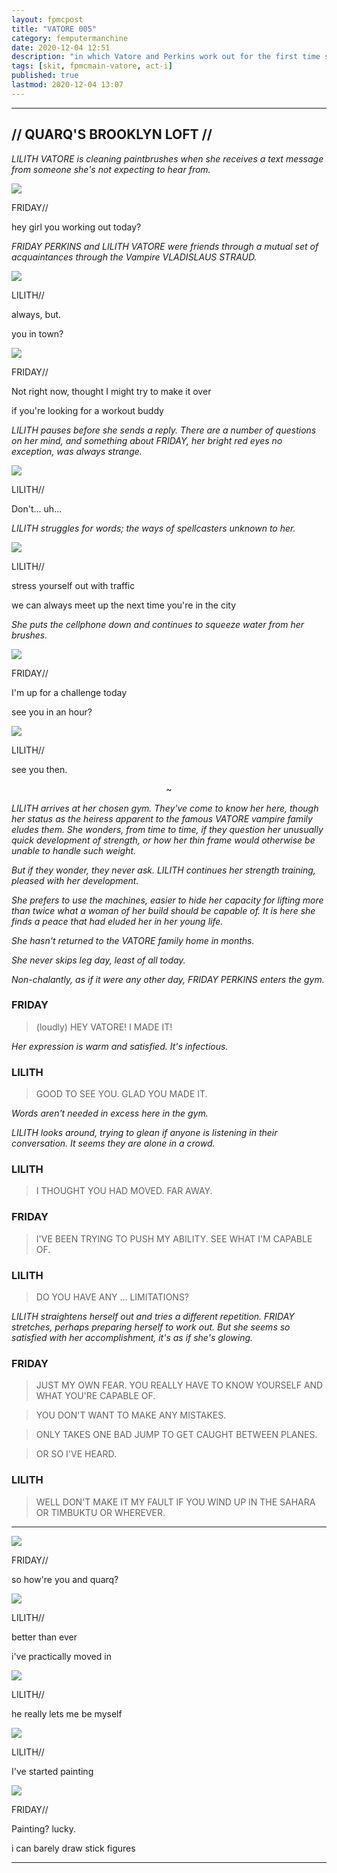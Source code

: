 ```yaml
---
layout: fpmcpost
title: "VATORE 005"
category: femputermanchine
date: 2020-12-04 12:51
description: "in which Vatore and Perkins work out for the first time since her move"
tags: [skit, fpmcmain-vatore, act-i]
published: true
lastmod: 2020-12-04 13:07
---
```

[//]: # ( 12/04/20  -added)

*****

## // QUARQ'S BROOKLYN LOFT // ##

<i>LILITH VATORE is cleaning paintbrushes when she receives a text message from someone she's not expecting to hear from.</i>

<div class="chat-box">
<img src="{{ site.url }}/assets/tb/friday-playful.jpg" class="chat-portrait" />
<p class="ppl-sez">FRIDAY//</p>
<p class="ppl-sez">hey girl you working out today?</p>
</div>

<i>FRIDAY PERKINS and LILITH VATORE were friends through a mutual set of acquaintances through the Vampire VLADISLAUS STRAUD.</I>

<div class="chat-box">
<img src="{{ site.url }}/assets/tb/lilith-fine.jpg" class="chat-portrait" />
<p class="ppl-sez">LILITH//</p>
<p class="ppl-sez">always, but.</p>
<p class="ppl-sez">you in town?</p>
</div>

<div class="chat-box">
<img src="{{ site.url }}/assets/tb/friday-playful.jpg" class="chat-portrait" />
<p class="ppl-sez">FRIDAY//</p>
<p class="ppl-sez">Not right now, thought I might try to make it over</p>
<p class="ppl-sez">if you're looking for a workout buddy</p>
</div>

<i>LILITH pauses before she sends a reply. There are a number of questions on her mind, and something about FRIDAY, her bright red eyes no exception, was always strange.</i>

<div class="chat-box">
<img src="{{ site.url }}/assets/tb/lilith-fine.jpg" class="chat-portrait" />
<p class="ppl-sez">LILITH//</p>
<p class="ppl-sez">Don't... uh... </p>
</div>

<i>LILITH struggles for words; the ways of spellcasters unknown to her.</i>

<div class="chat-box">
<img src="{{ site.url }}/assets/tb/lilith-fine.jpg" class="chat-portrait" />
<p class="ppl-sez">LILITH//</p>
<p class="ppl-sez">stress yourself out with traffic</p>
<p class="ppl-sez">we can always meet up the next time you're in the city</p>
</div>

<i>She puts the cellphone down and continues to squeeze water from her brushes.</i>

<div class="chat-box">
<img src="{{ site.url }}/assets/tb/friday-playful.jpg" class="chat-portrait" />
<p class="ppl-sez">FRIDAY//</p>
<p class="ppl-sez">I'm up for a challenge today</p>
<p class="ppl-sez">see you in an hour?</p>
</div>

<div class="chat-box">
<img src="{{ site.url }}/assets/tb/lilith-fine.jpg" class="chat-portrait" />
<p class="ppl-sez">LILITH//</p>
<p class="ppl-sez">see you then.</p>
</div>

<center>~</center>

<i>LILITH arrives at her chosen gym. They've come to know her here, though her status as the heiress apparent to the famous VATORE vampire family eludes them. She wonders, from time to time, if they question her unusually quick development of strength, or how her thin frame would otherwise be unable to handle such weight.</i>

<i>But if they wonder, they never ask. LILITH continues her strength training, pleased with her development.</i>

<i>She prefers to use the machines, easier to hide her capacity for lifting more than twice what a woman of her build should be capable of. It is here she finds a peace that had eluded her in her young life.</i>

<i>She hasn't returned to the VATORE family home in months.</i>

<i>She never skips leg day, least of all today.</i>

<i>Non-chalantly, as if it were any other day, FRIDAY PERKINS enters the gym.</i>

### FRIDAY ###

> (loudly) HEY VATORE! I MADE IT!

<I>Her expression is warm and satisfied. It's infectious.</i>

### LILITH ###

> GOOD TO SEE YOU. GLAD YOU MADE IT.

<I>Words aren't needed in excess here in the gym.</i>

<i>LILITH looks around, trying to glean if anyone is listening in their conversation. It seems they are alone in a crowd.</i>

### LILITH ###

> I THOUGHT YOU HAD MOVED. FAR AWAY.

### FRIDAY ###

> I'VE BEEN TRYING TO PUSH MY ABILITY. SEE WHAT I'M CAPABLE OF. 

### LILITH ###

> DO YOU HAVE ANY ... LIMITATIONS?

<I>LILITH straightens herself out and tries a different repetition. FRIDAY stretches, perhaps preparing herself to work out. But she seems so satisfied with her accomplishment, it's as if she's glowing.</i>

### FRIDAY ###

> JUST MY OWN FEAR. YOU REALLY HAVE TO KNOW YOURSELF AND WHAT YOU'RE CAPABLE OF. 

> YOU DON'T WANT TO MAKE ANY MISTAKES. 

> ONLY TAKES ONE BAD JUMP TO GET CAUGHT BETWEEN PLANES.

> OR SO I'VE HEARD.

### LILITH ###

> WELL DON'T MAKE IT MY FAULT IF YOU WIND UP IN THE SAHARA OR TIMBUKTU OR WHEREVER.

*****

<div class="chat-box">
<img src="{{ site.url }}/assets/tb/friday-playful.jpg" class="chat-portrait" />
<p class="ppl-sez">FRIDAY//</p>
<p class="ppl-sez">so how're you and quarq?</p>
</div>

<div class="chat-box">
<img src="{{ site.url }}/assets/tb/lilith-fine.jpg" class="chat-portrait" />
<p class="ppl-sez">LILITH//</p>
<p class="ppl-sez">better than ever</p>
<p class="ppl-sez">i've practically moved in</p>
</div>

<div class="chat-box">
<img src="{{ site.url }}/assets/tb/lilith-fine.jpg" class="chat-portrait" />
<p class="ppl-sez">LILITH//</p>
<p class="ppl-sez">he really lets me be myself</p>
</div>

<div class="chat-box">
<img src="{{ site.url }}/assets/tb/lilith-fine.jpg" class="chat-portrait" />
<p class="ppl-sez">LILITH//</p>
<p class="ppl-sez">I've started painting</p>
</div>

<div class="chat-box">
<img src="{{ site.url }}/assets/tb/friday-playful.jpg" class="chat-portrait" />
<p class="ppl-sez">FRIDAY//</p>
<p class="ppl-sez">Painting? lucky.</p>
<p class="ppl-sez">i can barely draw stick figures</p>
</div>

*****
